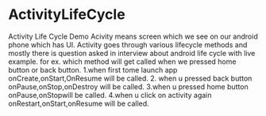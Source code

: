 # ActivityLifeCycle
Activity Life Cycle Demo
Acivity means screen which we see on our android phone which has UI.
Activity goes through various lifecycle methods and mostly there is question asked in interview about android life cycle with live example.
for ex. which method will get called when we pressed home button or back button.
1.when first tome launch app onCreate,onStart,OnResume will be called.
2. when u pressed back button onPause,onStop,onDestroy will be called.
3.when u pressed home button onPause,onStopwill be called.
4.when u click on activity again onRestart,onStart,onResume will be called.
